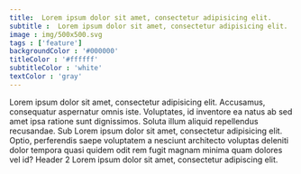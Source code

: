 ```yaml
---
title:  Lorem ipsum dolor sit amet, consectetur adipisicing elit.
subtitle :  Lorem ipsum dolor sit amet, consectetur adipisicing elit.
image : img/500x500.svg
tags : ['feature']
backgroundColor : '#000000'
titleColor : '#ffffff'
subtitleColor : 'white'
textColor : 'gray'
---
```

 Lorem ipsum dolor sit amet, consectetur adipisicing elit. Accusamus, consequatur aspernatur omnis iste. Voluptates, id inventore ea natus ab sed amet ipsa ratione sunt dignissimos. Soluta illum aliquid repellendus recusandae. Sub Lorem ipsum dolor sit amet, consectetur adipisicing elit. Optio, perferendis saepe voluptatem a nesciunt architecto voluptas deleniti dolor tempora quasi quidem odit rem fugit magnam minima quam dolores vel id? Header 2 Lorem ipsum dolor sit amet, consectetur adipiscing elit.
